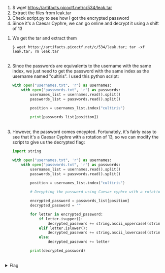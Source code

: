 1. $ wget https://artifacts.picoctf.net/c/534/leak.tar
2. Extract the files from leak.tar
3. Check script.py to see how I got the encrypted password
4. Since it's a Caesar Cyphre, we can go online and decrypt it using a shift of 13

<ol>
    <li>
    We get the tar and extract them

    $ wget https://artifacts.picoctf.net/c/534/leak.tar; tar -xf leak.tar; rm leak.tar
</li>
<br/>
    <li>
    Since the passwords are equivalents to the username with the same index, we just need to get the password with the same index as the username named "cultiris". I used this python script:

```python 
with open("usernames.txt", 'r') as usernames:
    with open("passwords.txt", 'r') as passwords:
        usernames_list = usernames.read().split()
        passwords_list = passwords.read().split()
        
        position = usernames_list.index("cultiris")

        print(passwords_list[position])
```
</li>
<br/>
    <li>
    However, the password comes encypted. Fortunately, it's fairly easy to see that it's a Caesar Cyphre with a rotation of 13, so we can modify the script to give us the decrypted flag:

```python
import string

with open("usernames.txt", 'r') as usernames:
    with open("passwords.txt", 'r') as passwords:
        usernames_list = usernames.read().split()
        passwords_list = passwords.read().split()
        
        position = usernames_list.index("cultiris")

        # Decypting the password using Caesar cyphre with a rotation by 13

        encrypted_password = passwords_list[position]
        decrypted_password = ""

        for letter in encrypted_password:
            if letter.isupper():
                decrypted_password += string.ascii_uppercase[(string.ascii_uppercase.find(letter ) + 13) % 26]
            elif letter.islower():
                decrypted_password += string.ascii_lowercase[(string.ascii_lowercase.find(letter ) + 13) % 26]
            else:
                decrypted_password += letter

        print(decrypted_password)
```
</li>
</ol>
<br/>
<details>
    <summary> Flag </summary>
    
    picoCTF{C7r1F_54V35_71M3}
</details>